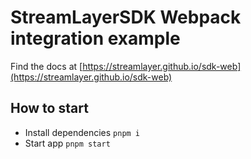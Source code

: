 # StreamLayerSDK Webpack integration example

Find the docs at [https://streamlayer.github.io/sdk-web](https://streamlayer.github.io/sdk-web)

## How to start

- Install dependencies `pnpm i`
- Start app `pnpm start`
